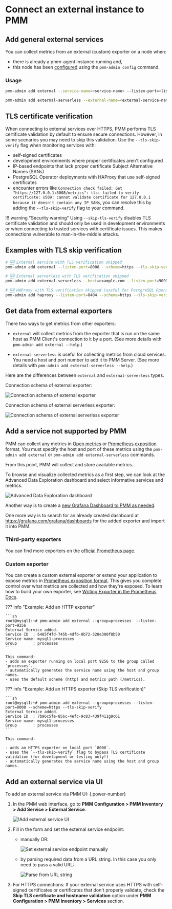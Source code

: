 # Connect an external instance to PMM

## Add general external services

You can collect metrics from an external (custom) exporter on a node when:

- there is already a pmm-agent instance running and,
- this node has been [configured](../index.md) using the `pmm-admin config` command.

### Usage

```sh
pmm-admin add external --service-name=<service-name> --listen-port=<listen-port> --metrics-path=<metrics-path> --scheme=<scheme>
```

```sh
pmm-admin add external-serverless --external-name=<external-service-name> --host=<hostname> --listen-port=<listen-port> --metrics-path=<metrics-path> --scheme=<scheme>
```

## TLS certificate verification

When connecting to external services over HTTPS, PMM performs TLS certificate validation by default to ensure secure connections. However, in some scenarios you may need to skip this validation. Use the `--tls-skip-verify` flag when monitoring services with:

- self-signed certificates
- development environments where proper certificates aren't configured
- IP-based endpoints that lack proper certificate Subject Alternative Names (SANs)
- PostgreSQL Operator deployments with HAProxy that use self-signed certificates
- encounter errors like `Connection check failed: Get "https://127.0.0.1:8008/metrics": tls: failed to verify certificate: x509: cannot validate certificate for 127.0.0.1 because it doesn't contain any IP SANs`, you can resolve this by adding the `--tls-skip-verify` flag to your command.


!!! warning "Security warning"
    Using `--skip-tls-verify` disables TLS certificate validation and should only be used in development environments or when connecting to trusted services with certificate issues. This makes connections vulnerable to man-in-the-middle attacks.

##  Examples with TLS skip verification

```sh
# 🆕 External service with TLS verification skipped
pmm-admin add external --listen-port=8008 --scheme=https --tls-skip-verify

# 🆕 External serverless with TLS verification skipped  
pmm-admin add external-serverless --host=example.com --listen-port=9093 --scheme=https --tls-skip-verify

# 🆕 HAProxy with TLS verification skipped (useful for PostgreSQL Operator deployments)
pmm-admin add haproxy --listen-port=8404 --scheme=https --tls-skip-verify
```

## Get data from external exporters

There two ways to get metrics from other exporters:

- `external` will collect metrics from the exporter that is run on the same host as PMM Client's connection to it by a port. (See more details with `pmm-admin add external --help`.)

- `external-serverless` is useful for collecting metrics from cloud services. You need a host and port number to add it to PMM Server. (See more details with `pmm-admin add external-serverless --help`.)

Here are the differences between `external` and `external-serverless` types.

Connection schema of external exporter:

![Connection schema of external exporter](../../../images/PMM_External_Exporter_Schema.jpg)

Connection schema of external serverless exporter:

![Connection schema of external serverless exporter](../../../images/PMM_External_Serverless_Exporter_Schema.jpg)

## Add a service not supported by PMM

PMM can collect any metrics in [Open metrics](https://openmetrics.io) or [Prometheus exposition](https://prometheus.io/docs/instrumenting/exposition_formats/) format. You must specify the host and port of these metrics using the `pmm-admin add external` or `pmm-admin add external-serverless` commands.

From this point, PMM will collect and store available metrics.

To browse and visualize collected metrics as a first step, we can look at the Advanced Data Exploration dashboard and select informative services and metrics.

![Advanced Data Exploration dashboard](../../../images/PMM_Advanced_Data_Exploration.jpg)

Another way is to create a [new Grafana Dashboard to PMM as needed](https://grafana.com/docs/grafana/latest/best-practices/best-practices-for-creating-dashboards/).

One more way is to search for an already created dashboard at <https://grafana.com/grafana/dashboards> for the added exporter and import it into PMM.

### Third-party exporters

You can find more exporters on the [official Prometheus page](https://prometheus.io/docs/instrumenting/exporters/).

### Custom exporter

You can create a custom external exporter or extend your application to expose metrics in [Prometheus exposition format](https://prometheus.io/docs/instrumenting/exposition_formats/). This gives you complete control over what metrics are collected and how they're exposed. To learn how to build your own exporter, see [Writing Exporter in the Prometheus Docs](https://prometheus.io/docs/instrumenting/writing_exporters).

??? info "Example: Add an HTTP exporter"

    ```sh
    root@mysql1:~# pmm-admin add external --group=processes  --listen-port=9256
    External Service added.
    Service ID  : 6485f4fd-745b-4dfb-8b72-328e300f8b50
    Service name: mysql1-processes
    Group       : processes
    ```

    This command: 
    - adds an exporter running on local port 9256 to the group called `processes`.
    - automatically generates the service name using the host and group names.
    - uses the default scheme (http) and metrics path (/metrics).


??? info "Example: Add an HTTPS exporter (Skip TLS verification)"


    ```sh
    root@mysql1:~# pmm-admin add external --group=processes --listen-port=8008 --scheme=https --tls-skip-verify
    External Service added.
    Service ID  : 7b96c5fe-856c-4efc-9c83-439f411g9c61
    Service name: mysql1-processes
    Group       : processes
    ```

    This command:

    - adds an HTTPS exporter on local port `8008`.
    - uses the `--tls-skip-verify` flag to bypass TLS certificate validation (for development or testing only!)
    - automatically generates the service name using the host and group names.


## Add an external service via UI

To add an external service via PMM UI:
{.power-number}

1. In the PMM web interface, go to **PMM Configuration > PMM Inventory > Add Service > External Service**.

    ![!Add external service UI](../../../images/PMM_External_Serverless.png)

2. Fill in the form and set the external service endpoint: 

    -  manually OR:

        ![Set external service endpoint manually](../../../images/PMM_External_Serverless_switcher_manually.png)

    - by parsing required data from a URL string. In this case you only need to pass a valid URL:

        ![Parse from URL string](../../../images/PMM_External_Serverless_switcher.png)

3. For HTTPS connections: If your external service uses HTTPS with self-signed certificates or certificates that don't properly validate, check the **Skip TLS certificate and hostname validation** option under **PMM Configuration > PMM Inventory > Services** section.

